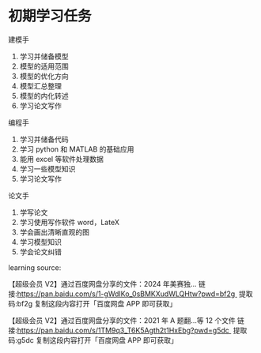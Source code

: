 # 初期学习任务

建模手

1. 学习并储备模型
2. 模型的适用范围
3. 模型的优化方向
4. 模型汇总整理
5. 模型的内化转述
6. 学习论文写作

编程手

1. 学习并储备代码
2. 学习 python 和 MATLAB 的基础应用
3. 能用 excel 等软件处理数据
4. 学习一些模型知识
5. 学习论文写作

论文手

1. 学写论文
2. 学习使用写作软件 word，LateX
3. 学会画出清晰直观的图
4. 学习模型知识
5. 学会论文纠错

learning source:

【超级会员 V2】通过百度网盘分享的文件：2024 年美赛独…
链接:https://pan.baidu.com/s/1-gWdIKo_0sBMKXudWLQHtw?pwd=bf2g 
提取码:bf2g
复制这段内容打开「百度网盘 APP 即可获取」

【超级会员 V2】通过百度网盘分享的文件：2021 年 A 题翻…等 12 个文件
链接:https://pan.baidu.com/s/1TM9q3_T6K5Agth2t1HxEbg?pwd=g5dc 
提取码:g5dc
复制这段内容打开「百度网盘 APP 即可获取」
